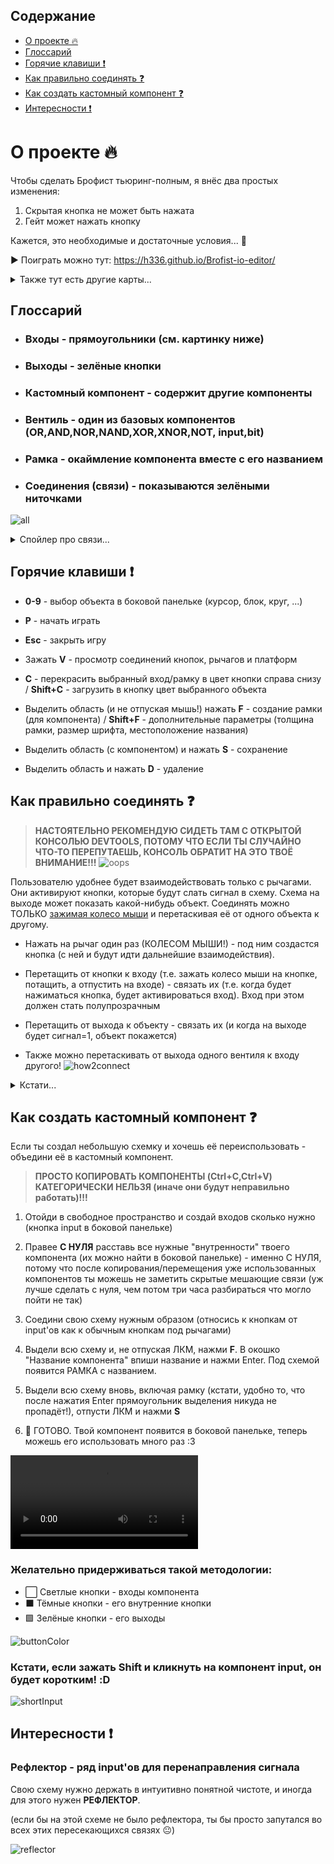 ## Содержание
- [О проекте 🔥](#about)
- [Глоссарий](#glossary)
- [Горячие клавиши ❗](#hotkeys)
- [Как правильно соединять ❓](#how2connect)
- [Как создать кастомный компонент ❓](#customComponent)
- [Интересности ❗](#interesting)



<a name="about"></a>
# О проекте 🔥
Чтобы сделать Брофист тьюринг-полным, я внёс два простых изменения:
1. Скрытая кнопка не может быть нажата
2. Гейт может нажать кнопку

Кажется, это необходимые и достаточные условия... 🤔

▶️ Поиграть можно тут: https://h336.github.io/Brofist-io-editor/

<details>
	<summary>Также тут есть другие карты...</summary>

- [Компактный дизайн 8-битного сумматора](https://h336.github.io/Brofist-io-editor/?map=8bitAdder-compact)
<img src="images/8bitAdder-compact.png" width="250">

- [Инлайновый дизайн 8-битного сумматора](https://h336.github.io/Brofist-io-editor/?map=8bitAdder-inline)
<img src="images/8bitAdder-inline.png" width="250">

</details>



<a name="glossary"></a>
## Глоссарий
- ### Входы - прямоугольники (см. картинку ниже)
- ### Выходы - зелёные кнопки

- ### Кастомный компонент - содержит другие компоненты
- ### Вентиль - один из базовых компонентов (OR,AND,NOR,NAND,XOR,XNOR,NOT, input,bit)
- ### Рамка - окаймление компонента вместе с его названием

- ### Соединения (связи) - показываются зелёными ниточками
![all](images/intro.png)
<details>
	<summary>Спойлер про связи...</summary>

- 🟩 зелёные связи - между кнопкой и гейтом
- 🟥 красные связи - между рычагом и платформой
- 🟦 синие связи - между платформой хендлом
</details>


<a name="hotkeys"></a>
## Горячие клавиши ❗
- **0-9** - выбор объекта в боковой панельке (курсор, блок, круг, ...)
- **P** - начать играть
- **Esc** - закрыть игру

- Зажать **V** - просмотр соединений кнопок, рычагов и платформ
- **C** - перекрасить выбранный вход/рамку в цвет кнопки справа снизу / **Shift+C** - загрузить в кнопку цвет выбранного объекта

- Выделить область (и не отпуская мышь!) нажать **F** - создание рамки (для компонента) / **Shift+F** - дополнительные параметры (толщина рамки, размер шрифта, местоположение названия)
- Выделить область (с компонентом) и нажать **S** - сохранение
- Выделить область и нажать **D** - удаление



<a name="how2connect"></a>
## Как правильно соединять ❓
> **НАСТОЯТЕЛЬНО РЕКОМЕНДУЮ СИДЕТЬ ТАМ С ОТКРЫТОЙ КОНСОЛЬЮ DEVTOOLS, ПОТОМУ ЧТО ЕСЛИ ТЫ СЛУЧАЙНО ЧТО-ТО ПЕРЕПУТАЕШЬ, КОНСОЛЬ ОБРАТИТ НА ЭТО ТВОЁ ВНИМАНИЕ!!!**
> ![oops](images/oops.png)

Пользователю удобнее будет взаимодействовать только с рычагами. Они активируют кнопки, которые будут слать сигнал в схему. Схема на выходе может показать какой-нибудь объект.
Соединять можно ТОЛЬКО <ins>зажимая колесо мыши</ins> и перетаскивая её от одного объекта к другому.

- Нажать на рычаг один раз (КОЛЕСОМ МЫШИ!) - под ним создастся кнопка (с ней и будут идти дальнейшие взаимодействия).

- Перетащить от кнопки к входу (т.е. зажать колесо мыши на кнопке, потащить, а отпустить на входе) - связать их (т.е. когда будет нажиматься кнопка, будет активироваться вход). Вход при этом должен стать полупрозрачным
- Перетащить от выхода к объекту - связать их (и когда на выходе будет сигнал=1, объект покажется)
- Также можно перетаскивать от выхода одного вентиля к входу другого!
![how2connect](images/howToConnect.gif)
<details>
	<summary>Кстати...</summary>
	На гифке выше я сначала нажимал на рычаг, а потом соединял кнопку ниже, но на самом деле можно соединить рычаг с входом напрямую (кнопка создастся автоматически)! Но только один раз :D
</details>



<a name="customComponent"></a>
## Как создать кастомный компонент ❓
Если ты создал небольшую схемку и хочешь её переиспользовать - объедини её в кастомный компонент.
> **ПРОСТО КОПИРОВАТЬ КОМПОНЕНТЫ (Ctrl+C,Ctrl+V) КАТЕГОРИЧЕСКИ НЕЛЬЗЯ (иначе они будут неправильно работать)!!!**
1. Отойди в свободное пространство и создай входов сколько нужно (кнопка input в боковой панельке)
2. Правее **С НУЛЯ** расставь все нужные "внутренности" твоего компонента (их можно найти в боковой панельке) - именно С НУЛЯ, потому что после копирования/перемещения уже использованных компонентов ты можешь не заметить скрытые мешающие связи (уж лучше сделать с нуля, чем потом три часа разбираться что могло пойти не так)
3. Соедини свою схему нужным образом (относись к кнопкам от input'ов как к обычным кнопкам под рычагами)

4. Выдели всю схему и, не отпуская ЛКМ, нажми **F**. В окошко "Название компонента" впиши название и нажми Enter. Под схемой появится РАМКА с названием.
5. Выдели всю схему вновь, включая рамку (кстати, удобно то, что после нажатия Enter прямоугольник выделения никуда не пропадёт!), отпусти ЛКМ и нажми **S**
6. 👏 ГОТОВО. Твой компонент появится в боковой панельке, теперь можешь его использовать много раз :3

![customComponent](images/customComponent.mp4)


### Желательно придерживаться такой методологии:
- ⬜ Светлые кнопки - входы компонента
- ⬛️ Тёмные кнопки - его внутренние кнопки
- 🟩 Зелёные кнопки - его выходы

![buttonColor](images/buttonColor.png)


### Кстати, если зажать Shift и кликнуть на компонент input, он будет коротким! :D
![shortInput](images/shortInput.png)



<a name="interesting"></a>
## Интересности ❗
### Рефлектор - ряд input'ов для перенаправления сигнала

Свою схему нужно держать в интуитивно понятной чистоте, и иногда для этого нужен **РЕФЛЕКТОР**.

(если бы на этой схеме не было рефлектора, ты бы просто запутался во всех этих пересекающихся связях 😐)

![reflector](images/reflector.png)